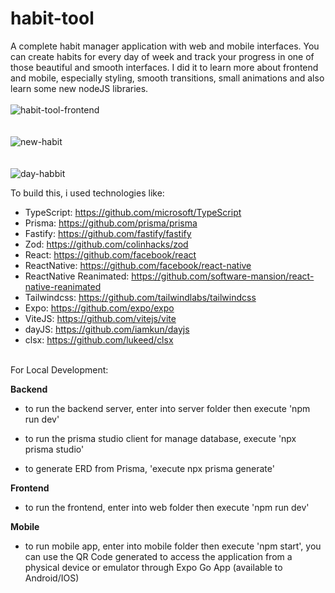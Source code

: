 # habit-tool
A complete habit manager application with web and mobile interfaces. You can create habits for every day of week and track your progress in one of those beautiful and smooth interfaces. I did it to learn more about frontend and mobile, especially styling, smooth transitions, small animations and also learn some new nodeJS libraries.
\
\
![habit-tool-frontend](https://user-images.githubusercontent.com/46850078/225665417-b02bb9ff-6f8f-4870-aa97-6ed93a8543af.png)
\
\
\
![new-habit](https://user-images.githubusercontent.com/46850078/225669997-3f88c530-478e-4d88-90c4-2fb4da87de67.png)
\
\
\
![day-habbit](https://user-images.githubusercontent.com/46850078/225671317-5f0b25c7-7561-474f-bf5b-a510d6d48a0c.png)

To build this, i used technologies like:

- TypeScript: https://github.com/microsoft/TypeScript
- Prisma: https://github.com/prisma/prisma
- Fastify: https://github.com/fastify/fastify
- Zod: https://github.com/colinhacks/zod
- React: https://github.com/facebook/react
- ReactNative: https://github.com/facebook/react-native
- ReactNative Reanimated: https://github.com/software-mansion/react-native-reanimated
- Tailwindcss: https://github.com/tailwindlabs/tailwindcss
- Expo: https://github.com/expo/expo
- ViteJS: https://github.com/vitejs/vite
- dayJS: https://github.com/iamkun/dayjs
- clsx: https://github.com/lukeed/clsx

\
For Local Development:

 **Backend**

- to run the backend server, enter into server folder then execute 'npm run dev'

- to run the prisma studio client for manage database, execute 'npx prisma studio'

- to generate ERD from Prisma, 'execute npx prisma generate'

 **Frontend**

- to run the frontend, enter into web folder then execute 'npm run dev'


**Mobile**

- to run mobile app, enter into mobile folder then execute 'npm start', you can use the QR Code generated to access the application from a physical device or emulator through Expo Go App (available to Android/IOS)
